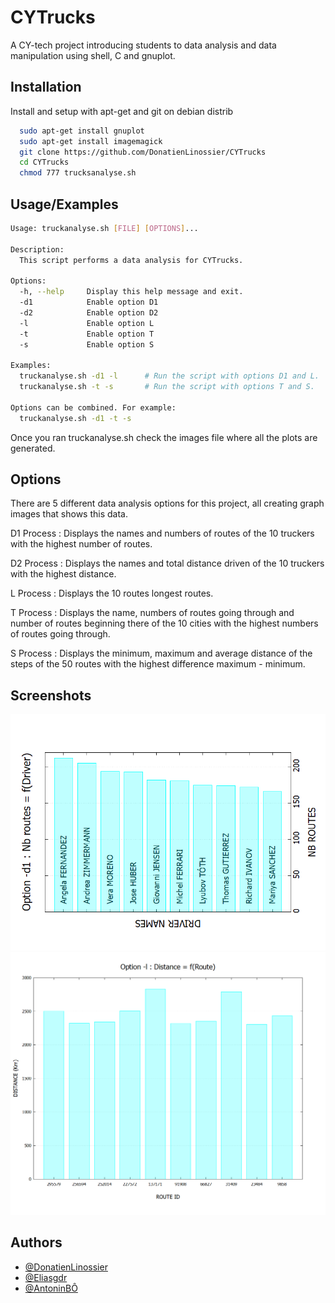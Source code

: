 
# CYTrucks

A CY-tech project introducing students to data analysis and data manipulation using shell, C and gnuplot.





## Installation

Install and setup with apt-get and git on debian distrib

```bash
  sudo apt-get install gnuplot
  sudo apt-get install imagemagick
  git clone https://github.com/DonatienLinossier/CYTrucks
  cd CYTrucks
  chmod 777 trucksanalyse.sh
```
    
## Usage/Examples

```bash
Usage: truckanalyse.sh [FILE] [OPTIONS]...

Description:
  This script performs a data analysis for CYTrucks.

Options:
  -h, --help     Display this help message and exit.
  -d1            Enable option D1
  -d2            Enable option D2
  -l             Enable option L
  -t             Enable option T
  -s             Enable option S

Examples:
  truckanalyse.sh -d1 -l      # Run the script with options D1 and L.
  truckanalyse.sh -t -s       # Run the script with options T and S.

Options can be combined. For example:
  truckanalyse.sh -d1 -t -s

```

Once you ran truckanalyse.sh check the images file where all the plots are generated.

## Options

There are 5 different data analysis options for this project, all creating graph images that shows this data.

D1 Process :
  Displays the names and numbers of routes of the 10 truckers with the highest number of routes.

D2 Process :
  Displays the names and total distance driven of the 10 truckers with the highest distance.

L Process :
  Displays the 10 routes longest routes.

T Process :
  Displays the name, numbers of routes going through and number of routes beginning there of the 10 cities with the highest numbers of routes going through.

S Process : 
  Displays the minimum, maximum and average distance of the steps of the 50 routes with the highest difference maximum - minimum.



## Screenshots

![App Screenshot](https://raw.githubusercontent.com/DonatienLinossier/CYTrucks/main/plot/output/output_option_d1.png)
![App Screenshot](https://raw.githubusercontent.com/DonatienLinossier/CYTrucks/main/plot/output/output_option_l.png)



## Authors

- [@DonatienLinossier](https://www.github.com/DonatienLinossier)
- [@Eliasgdr](https://www.github.com/Eliasgdr)
- [@AntoninBÔ](https://www.github.com/fafathebest)

